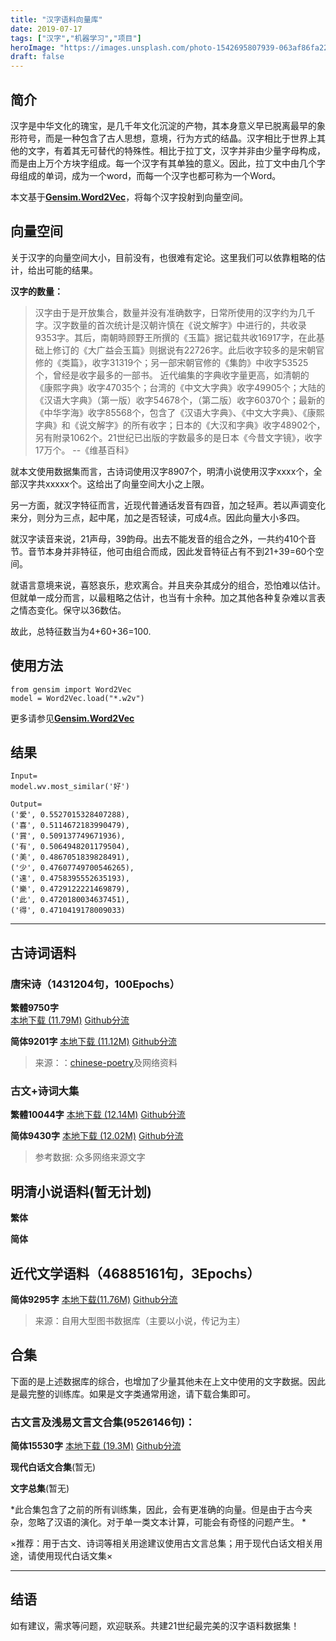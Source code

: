 ```yaml
---
title: "汉字语料向量库"
date: 2019-07-17
tags: ["汉字","机器学习","项目"]
heroImage: "https://images.unsplash.com/photo-1542695807939-063af86fa22f?ixlib=rb-1.2.1&q=80&fm=jpg&crop=entropy&cs=tinysrgb&w=2000&fit=max&ixid=eyJhcHBfaWQiOjExNzczfQ"
draft: false
---
```


## 简介

汉字是中华文化的瑰宝，是几千年文化沉淀的产物，其本身意义早已脱离最早的象形符号，而是一种包含了古人思想，意境，行为方式的结晶。汉字相比于世界上其他的文字，有着其无可替代的特殊性。相比于拉丁文，汉字并非由少量字母构成，而是由上万个方块字组成。每一个汉字有其单独的意义。因此，拉丁文中由几个字母组成的单词，成为一个word，而每一个汉字也都可称为一个Word。

本文基于[**Gensim.Word2Vec**](https://radimrehurek.com/gensim/models/word2vec.html)，将每个汉字投射到向量空间。

## 向量空间

关于汉字的向量空间大小，目前没有，也很难有定论。这里我们可以依靠粗略的估计，给出可能的结果。

**汉字的数量：**
> 汉字由于是开放集合，数量并没有准确数字，日常所使用的汉字约为几千字。汉字数量的首次统计是汉朝许慎在《说文解字》中进行的，共收录9353字。其后，南朝時顾野王所撰的《玉篇》据记载共收16917字，在此基础上修订的《大广益会玉篇》则据说有22726字。此后收字较多的是宋朝官修的《类篇》，收字31319个；另一部宋朝官修的《集韵》中收字53525个，曾经是收字最多的一部书。
近代编集的字典收字量更高，如清朝的《康熙字典》收字47035个；台湾的《中文大字典》收字49905个；大陆的《汉语大字典》（第一版）收字54678个，（第二版）收字60370个；最新的《中华字海》收字85568个，包含了《汉语大字典》、《中文大字典》、《康熙字典》和《说文解字》的所有收字；日本的《大汉和字典》收字48902个，另有附录1062个。21世纪已出版的字数最多的是日本《今昔文字镜》，收字17万个。 --《维基百科》

就本文使用数据集而言，古诗词使用汉字8907个，明清小说使用汉字xxxx个，全部汉字共xxxxx个。这给出了向量空间大小之上限。

另一方面，就汉字特征而言，近现代普通话发音有四音，加之轻声。若以声调变化来分，则分为三点，起中尾，加之是否轻读，可成4点。因此向量大小多四。

就汉字读音来说，21声母，39韵母。出去不能发音的组合之外，一共约410个音节。音节本身并非特征，他可由组合而成，因此发音特征占有不到21+39=60个空间。

就语言意境来说，喜怒哀乐，悲欢离合。并且夹杂其成分的组合，恐怕难以估计。但就单一成分而言，以最粗略之估计，也当有十余种。加之其他各种复杂难以言表之情态变化。保守以36数估。

故此，总特征数当为4+60+36=100.

## 使用方法

```
from gensim import Word2Vec
model = Word2Vec.load("*.w2v")
```

更多请参见[**Gensim.Word2Vec**](https://radimrehurek.com/gensim/models/word2vec.html)

## 结果
```
Input=
model.wv.most_similar('好')

Output=
('愛', 0.5527015328407288),
('喜', 0.5114672183990479),
('賞', 0.509137749671936),
('有', 0.5064948201179504),
('美', 0.4867051839828491),
('少', 0.47607749700546265),
('遠', 0.4758395552635193),
('樂', 0.4729122221469879),
('此', 0.4720180034637451),
('得', 0.4710419178009033)
```

---

## 古诗词语料

### 唐宋诗（1431204句，100Epochs）

**繁體9750字**  
[本地下载 (11.79M)](https://xhou.me/files/Poems_tzh.w2v)
[Github分流](https://github.com/imhlq/ChineseWordEmbedding/raw/master/Poems_tzh.w2v)

**简体9201字**
[本地下载 (11.12M)](https://xhou.me/files/Poems_szh.w2v)
[Github分流](https://github.com/imhlq/ChineseWordEmbedding/raw/master/Poems_szh.w2v)

> 来源：：[chinese-poetry](https://github.com/chinese-poetry/chinese-poetry)及网络资料


### 古文+诗词大集

**繁體10044字**
[本地下载 (12.14M)](https://xhou.me/files/Poems_Article_tzh.w2v)
[Github分流](https://github.com/imhlq/ChineseWordEmbedding/raw/master/Poems_Article_tzh.w2v)

**简体9430字**
[本地下载 (12.02M)](https://xhou.me/files/Poems_Article_szh.w2v)
[Github分流](https://github.com/imhlq/ChineseWordEmbedding/raw/master/Poems_Article_szh.w2v)

> 参考数据: 众多网络来源文字

## 明清小说语料(暂无计划)

**繁体**

**简体**

## 近代文学语料（46885161句，3Epochs）

**简体9295字**
[本地下载(11.76M)](https://xhou.me/files/Recent_Novel.w2v)
[Github分流](https://github.com/imhlq/ChineseWordEmbedding/raw/master/Recent_Novel.w2v)

> 来源：自用大型图书数据库（主要以小说，传记为主）

## 合集

下面的是上述数据库的综合，也增加了少量其他未在上文中使用的文字数据。因此是最完整的训练库。如果是文字类通常用途，请下载合集即可。


### 古文言及浅易文言文合集(9526146句)：

**简体15530字**
[本地下载 (19.3M)](https://xhou.me/files/Classical_Article_Ensemble_szh.w2v)
[Github分流](https://github.com/imhlq/ChineseWordEmbedding/raw/master/Classical_Article_Ensemble_szh.w2v)

**现代白话文合集**(暂无)


**文字总集**(暂无)


*此合集包含了之前的所有训练集，因此，会有更准确的向量。但是由于古今夹杂，忽略了汉语的演化。对于单一类文本计算，可能会有奇怪的问题产生。 *

×推荐：用于古文、诗词等相关用途建议使用古文言总集；用于现代白话文相关用途，请使用现代白话文集×

---

## 结语

如有建议，需求等问题，欢迎联系。共建21世纪最完美的汉字语料数据集！